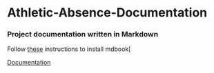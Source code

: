 # Athletic-Absence-Documentation
### Project documentation written in Markdown
Follow [these](https://rust-lang.github.io/mdBook/guide/installation.html) instructions to install mdbook[

[Documentation](https://gordon-cs.github.io/Athletic-Absence-Documentation/)
